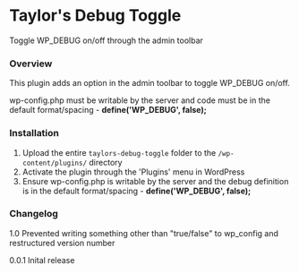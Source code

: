 # Taylor's Debug Toggle

Toggle WP_DEBUG on/off through the admin toolbar

### Overview
This plugin adds an option in the admin toolbar to toggle WP_DEBUG on/off.

wp-config.php must be writable by the server and code must be in the default format/spacing - **define('WP_DEBUG', false);**


### Installation
1. Upload the entire `taylors-debug-toggle` folder to the `/wp-content/plugins/` directory
2. Activate the plugin through the 'Plugins' menu in WordPress
3. Ensure wp-config.php is writable by the server and the debug definition is in the default format/spacing - **define('WP_DEBUG', false);**


### Changelog
1.0
Prevented writing something other than "true/false" to wp_config and restructured version number 

0.0.1
Inital release